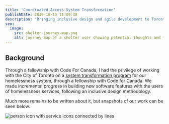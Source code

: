 ```yaml
---
title: 'Coordinated Access System Transformation'
publishDate: 2019-10-15 11:09:38
description: "Bringing inclusive design and agile development to Toronto's shelter system."
seo:
  image:
    src: shelter-journey-map.png
    alt: journey map of a shelter user showing potential thoughts and feelings through the process of a staying in a shelter and finding housing.
---
```


## Background

Through a fellowship with Code For Canada, I had the privilege of working with the City of Toronto on a [system transformation program](https://codefor.ca/blog/towards-more-coordinated-access-to-housing-in-toronto/) for our homelessness system, through a fellowship with Code for Canada. We made incremental progress in building new software features with the users of homelessness services, following an inclusive design methodology.

Much more remains to be written about it, but snapshots of our work can be seen below.

<img src="/Client-Centered-Services.png" alt="person icon with service icons connected by lines" class="w-full">
